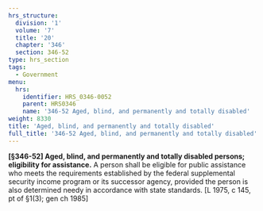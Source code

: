```yaml
---
hrs_structure:
  division: '1'
  volume: '7'
  title: '20'
  chapter: '346'
  section: 346-52
type: hrs_section
tags:
  - Government
menu:
  hrs:
    identifier: HRS_0346-0052
    parent: HRS0346
    name: '346-52 Aged, blind, and permanently and totally disabled'
weight: 8330
title: 'Aged, blind, and permanently and totally disabled'
full_title: '346-52 Aged, blind, and permanently and totally disabled'
---
```

**[§346-52] Aged, blind, and permanently and totally disabled persons; eligibility for assistance.** A person shall be eligible for public assistance who meets the requirements established by the federal supplemental security income program or its successor agency, provided the person is also determined needy in accordance with state standards. [L 1975, c 145, pt of §1(3); gen ch 1985]